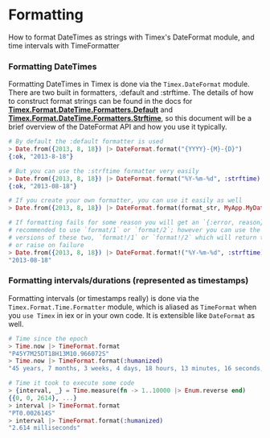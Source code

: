 # Formatting

How to format DateTimes as strings with Timex's DateFormat module, and time intervals with TimeFormatter

### Formatting DateTimes

Formatting DateTimes in Timex is done via the `Timex.DateFormat` module. There are two built in formatters, :default and :strftime. The details of how to construct format strings can be found in the docs for **[Timex.Format.DateTime.Formatters.Default](http://hexdocs.pm/timex/Timex.Format.DateTime.Formatters.Default.html)** and **[Timex.Format.DateTime.Formatters.Strftime](http://hexdocs.pm/timex/Timex.Format.DateTime.Formatters.StrftimeFormatter.html)**, so this document will be a brief overview of the DateFormat API and how you use it typically.

```elixir
# By default the :default formatter is used
> Date.from({2013, 8, 18}) |> DateFormat.format("{YYYY}-{M}-{D}")
{:ok, "2013-8-18"}

# But you can use the :strftime formatter very easily
> Date.from({2013, 8, 18}) |> DateFormat.format("%Y-%m-%d", :strftime)
{:ok, "2013-08-18"}

# If you create your own formatter, you can use it easily as well
> Date.from({2013, 8, 18}) |> DateFormat.format(format_str, MyApp.MyDateFormatter)

# If formatting fails for some reason you will get an `{:error, reason}` tuple, so it's
# recommended to use `format/1` or `format/2`; however you can use the "bang"
# versions of these two, `format!/1` or `format!/2` which will return the result directly,
# or raise on failure
> Date.from({2013, 8, 18}) |> DateFormat.format!("%Y-%m-%d", :strftime)
"2013-08-18"
```

### Formatting intervals/durations (represented as timestamps)

Formatting intervals (or timestamps really) is done via the `Timex.Format.Time.Formatter` module, which is aliased as `TimeFormat` when you `use Timex` in iex or in your own code. It is extensible like `DateFormat` as well.

```elixir
# Time since the epoch
> Time.now |> TimeFormat.format
"P45Y7M25DT18H13M10.966072S"
> Time.now |> TimeFormat.format(:humanized)
"45 years, 7 months, 3 weeks, 4 days, 18 hours, 13 minutes, 16 seconds, 141.422 milliseconds"

# Time it took to execute some code
> {interval, _} = Time.measure(fn -> 1..10000 |> Enum.reverse end)
{{0, 0, 2614}, ...}
> interval |> TimeFormat.format
"PT0.002614S"
> interval |> TimeFormat.format(:humanized)
"2.614 milliseconds"
```
